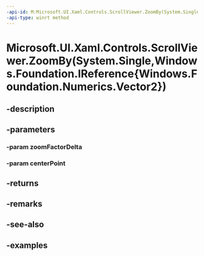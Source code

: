 ```yaml
---
-api-id: M:Microsoft.UI.Xaml.Controls.ScrollViewer.ZoomBy(System.Single,Windows.Foundation.IReference{Windows.Foundation.Numerics.Vector2})
-api-type: winrt method
---
```


# Microsoft.UI.Xaml.Controls.ScrollViewer.ZoomBy(System.Single,Windows.Foundation.IReference{Windows.Foundation.Numerics.Vector2})

<!--
public Microsoft.UI.Xaml.Controls.ZoomInfo ZoomBy (float zoomFactorDelta, System.Nullable<System.Numerics.Vector2> centerPoint);
-->


## -description

## -parameters

### -param zoomFactorDelta

### -param centerPoint

## -returns

## -remarks

## -see-also

## -examples



